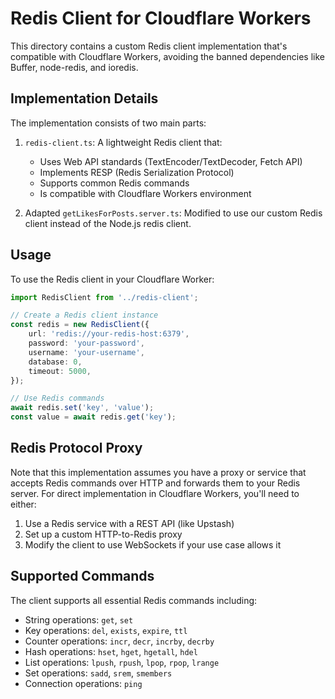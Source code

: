 # Redis Client for Cloudflare Workers

This directory contains a custom Redis client implementation that's compatible with Cloudflare Workers, avoiding the banned dependencies like Buffer, node-redis, and ioredis.

## Implementation Details

The implementation consists of two main parts:

1. `redis-client.ts`: A lightweight Redis client that:
   - Uses Web API standards (TextEncoder/TextDecoder, Fetch API)
   - Implements RESP (Redis Serialization Protocol)
   - Supports common Redis commands
   - Is compatible with Cloudflare Workers environment

2. Adapted `getLikesForPosts.server.ts`: Modified to use our custom Redis client instead of the Node.js redis client.

## Usage

To use the Redis client in your Cloudflare Worker:

```typescript
import RedisClient from '../redis-client';

// Create a Redis client instance
const redis = new RedisClient({
	url: 'redis://your-redis-host:6379',
	password: 'your-password',
	username: 'your-username',
	database: 0,
	timeout: 5000,
});

// Use Redis commands
await redis.set('key', 'value');
const value = await redis.get('key');
```

## Redis Protocol Proxy

Note that this implementation assumes you have a proxy or service that accepts Redis commands over HTTP and forwards them to your Redis server. For direct implementation in Cloudflare Workers, you'll need to either:

1. Use a Redis service with a REST API (like Upstash)
2. Set up a custom HTTP-to-Redis proxy
3. Modify the client to use WebSockets if your use case allows it

## Supported Commands

The client supports all essential Redis commands including:

- String operations: `get`, `set`
- Key operations: `del`, `exists`, `expire`, `ttl`
- Counter operations: `incr`, `decr`, `incrby`, `decrby`
- Hash operations: `hset`, `hget`, `hgetall`, `hdel`
- List operations: `lpush`, `rpush`, `lpop`, `rpop`, `lrange`
- Set operations: `sadd`, `srem`, `smembers`
- Connection operations: `ping`
